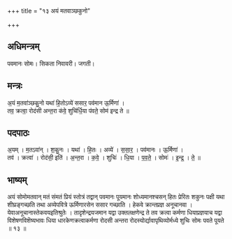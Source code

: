 +++
title = "१३ अयं मतवाञ्छकुनो"

+++
## अधिमन्त्रम्
पवमानः सोमः। सिकता निवावरी। जगती।

## मन्त्रः
अ॒यं म॒तवा॑ञ्छकु॒नो यथा॑ हि॒तोऽव्ये॑ ससार॒ पव॑मान ऊ॒र्मिणा॑ ।  
तव॒ क्रत्वा॒ रोद॑सी अन्त॒रा क॑वे॒ शुचि॑र्धि॒या प॑वते॒ सोम॑ इन्द्र ते ॥

## पदपाठः
अ॒यम् । म॒तऽवा॑न् । श॒कु॒नः । यथा॑ । हि॒तः । अव्ये॑ । स॒सा॒र॒ । पव॑मानः । ऊ॒र्मिणा॑ ।  
तव॑ । क्रत्वा॑ । रोद॑सी॒ इति॑ । अ॒न्त॒रा । क॒वे॒ । शुचिः॑ । धि॒या । प॒व॒ते॒ । सोमः॑ । इ॒न्द्र॒ । ते॒ ॥

## भाष्यम्
अयं सोमोमतवान् मतं संमतं प्रियं स्तोत्रं तद्वान् पवमानः पूयमानः शोध्यमानश्चसन् हितः प्रेरितः शकुनः पक्षी यथा शीघ्रङ्गच्छति तथा अव्येपवित्रे ऊर्मिणारसेन ससार गच्छाति । हेकवे क्रान्तप्रज्ञ अनूचानवा । येवाअनूचानास्तेकवयइतिश्रुतेः । तादृशेन्द्रयजमान यद्वा उक्तलक्षणेन्द्र ते तव क्रत्वा कर्मणा धियाप्रज्ञयाच यद्वा विशेषणविशॆष्यभावः धिया धारकेणक्रत्वाकर्मणा रोदसी अन्तरा रोदस्योर्द्यावापृथिव्योर्मध्ये शुचिः सोमः पवते पूयते ॥ १३ ॥